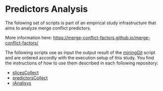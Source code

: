 


# Predictors Analysis

The folowing set of scripts is part of an empirical study infrastructure that aims to analyze merge conflict predictors.

More information here: https://merge-conflict-factors.github.io/merge-conflict-factors/

The following scripts use as input the output result of the <a href="https://github.com/merge-conflict-factors/miningGit" title="">miningGit</a> script and are ordered accordly with the execution setup of this study. You find the instructions of how to use them described in each following repository:

- <a href="https://github.com/merge-conflict-factors/slicesCollect" title="">slicesCollect</a>
- <a href="https://github.com/merge-conflict-factors/predictorsCollect" title="">predictorsCollect</a>
- <a href="https://github.com/merge-conflict-factors/rAnalisys" title="">rAnalisys</a>


